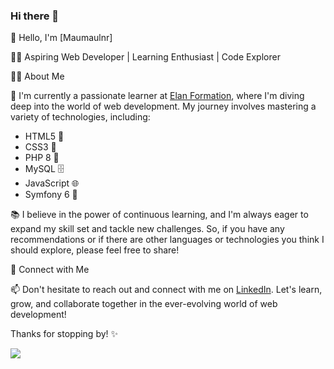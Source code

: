 ### Hi there 👋

<!--
**Maumaulnr/Maumaulnr** is a ✨ _special_ ✨ repository because its `README.md` (this file) appears on your GitHub profile.

Here are some ideas to get you started:

- 🔭 I’m currently working on ...
- 🌱 I’m currently learning ...
- 👯 I’m looking to collaborate on ...
- 🤔 I’m looking for help with ...
- 💬 Ask me about ...
- 📫 How to reach me: ...
- 😄 Pronouns: ...
- ⚡ Fun fact: ...
-->

👋 Hello, I'm [Maumaulnr]

👩‍💻 Aspiring Web Developer | Learning Enthusiast | Code Explorer

👩‍🚀 About Me

🌱 I'm currently a passionate learner at [Elan Formation](https://www.elan-formation.fr/), where I'm diving deep into the world of web development. My journey involves mastering a variety of technologies, including:

- HTML5 📝
- CSS3 🎨
- PHP 8 🚀
- MySQL 🗄️
- JavaScript 🌐
- Symfony 6 🧩


📚 I believe in the power of continuous learning, and I'm always eager to expand my skill set and tackle new challenges. So, if you have any recommendations or if there are other languages or technologies you think I should explore, please feel free to share!

🔌 Connect with Me

📫 Don't hesitate to reach out and connect with me on [LinkedIn](https://www.linkedin.com/in/maurane-l-529989275). Let's learn, grow, and collaborate together in the ever-evolving world of web development!

Thanks for stopping by! ✨

<img src="https://github-readme-stats.vercel.app/api/top-langs/?username=Maumaulnr&theme=dark&langs_count=10"/>

